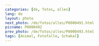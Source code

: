```yaml
---
categories: [de, fotos, alles]
lang: de
layout: photo
next_photo: /de/fotos/alles/P0000491.html
picname: P0000492
prev_photo: /de/fotos/alles/P0000493.html
tags: [Animal, Fotofalle, Schakal]
---
```

